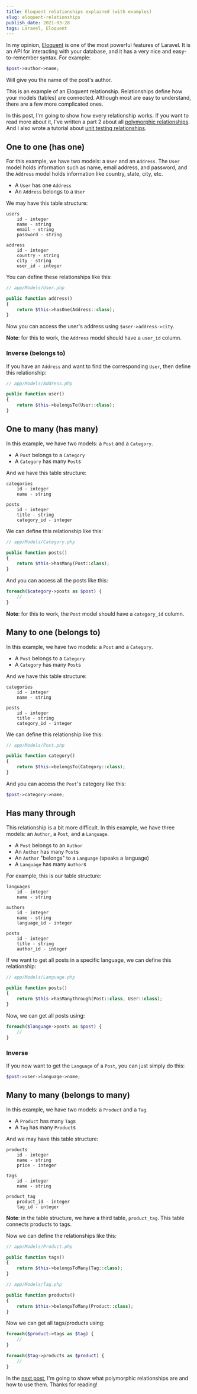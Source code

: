```yaml
---
title: Eloquent relationships explained (with examples)
slug: eloquent-relationships
publish_date: 2021-03-28
tags: Laravel, Eloquent
---
```


In my opinion, [Eloquent](https://laravel.com/docs/8.x/eloquent) is one of the most powerful features of Laravel. It is an API for interacting with your database, and it has a very nice and easy-to-remember syntax. For example:

```php
$post->author->name;
```

Will give you the name of the post's author.

This is an example of an Eloquent relationship. Relationships define how your models (tables) are connected. Although most are easy to understand, there are a few more complicated ones. 

In this post, I'm going to show how every relationship works. If you want to read more about it, I've written a part 2 about all [polymorphic relationships](https://www.jeroenvanrensen.nl/blog/eloquent-polymorphic-relationships). And I also wrote a tutorial about [unit testing relationships](https://www.jeroenvanrensen.nl/blog/unit-testing-eloquent-relationships).

## One to one (has one)

For this example, we have two models: a `User` and an `Address`. The `User` model holds information such as name, email address, and password, and the `Address` model holds information like country, state, city, etc.

- A `User` has one `Address`
- An `Address` belongs to a `User`

We may have this table structure:

```
users
    id - integer
    name - string
    email - string
    password - string

address
    id - integer
    country - string
    city - string
    user_id - integer
```

You can define these relationships like this:

```php
// app/Models/User.php

public function address()
{
    return $this->hasOne(Address::class);
}
```

Now you can access the user's address using `$user->address->city`.

**Note**: for this to work, the `Address` model should have a `user_id` column.

### Inverse (belongs to)

If you have an `Address` and want to find the corresponding `User`, then define this relationship:

```php
// app/Models/Address.php

public function user()
{
    return $this->belongsTo(User::class);
}
```

## One to many (has many)


In this example, we have two models: a `Post` and a `Category`. 

-  A `Post` belongs to a `Category`
- A `Category` has many `Post`s

And we have this table structure:

```
categories
    id - integer
    name - string

posts
    id - integer
    title - string
    category_id - integer
```

We can define this relationship like this:

```php
// app/Models/Category.php

public function posts()
{
    return $this->hasMany(Post::class);
}
```

And you can access all the posts like this: 

```php
foreach($category->posts as $post) {
    //
}
```

**Note**: for this to work, the `Post` model should have a `category_id` column.

## Many to one (belongs to)

In this example, we have two models: a `Post` and a `Category`. 

-  A `Post` belongs to a `Category`
- A `Category` has many `Post`s

And we have this table structure:

```
categories
    id - integer
    name - string

posts
    id - integer
    title - string
    category_id - integer
```

We can define this relationship like this:

```php
// app/Models/Post.php

public function category()
{
    return $this->belongsTo(Category::class);
}
```

And you can access the `Post`'s category like this:

```php
$post->category->name;
```

## Has many through

This relationship is a bit more difficult. In this example, we have three models: an `Author`, a `Post`, and a `Language`.

- A `Post` belongs to an `Author`
- An `Author` has many `Post`s
- An `Author` "belongs" to a `Language` (speaks a language)
- A `Language` has many `Author`s

For example, this is our table structure:

```
languages
    id - integer
    name - string

authors
    id - integer
    name - string
    language_id - integer

posts
    id - integer
    title - string
    author_id - integer
```

If we want to get all posts in a specific language, we can define this relationship:

```php
// app/Models/Language.php

public function posts()
{
    return $this->hasManyThrough(Post::class, User::class);
}
```

Now, we can get all posts using:

```php
foreach($language->posts as $post) {
    //
}
```

### Inverse

If you now want to get the `Language` of a `Post`, you can just simply do this:

```php
$post->user->language->name;
```

## Many to many (belongs to many)

In this example, we have two models: a `Product` and a `Tag`.

- A `Product` has many `Tag`s
- A `Tag` has many `Product`s

And we may have this table structure:

```
products
    id - integer
    name - string
    price - integer

tags
    id - integer
    name - string

product_tag
    product_id - integer
    tag_id - integer
```

**Note**: in the table structure, we have a third table, `product_tag`. This table connects products to tags.

Now we can define the relationships like this:

```php
// app/Models/Product.php

public function tags()
{
    return $this->belongsToMany(Tag::class);
}
```

```php
// app/Models/Tag.php

public function products()
{
    return $this->belongsToMany(Product::class);
}
```

Now we can get all tags/products using:

```php
foreach($product->tags as $tag) {
    //
}
```

```php
foreach($tag->products as $product) {
    //
}
```

In the [next post](https://www.jeroenvanrensen.nl/blog/eloquent-polymorphic-relationships), I'm going to show what polymorphic relationships are and how to use them. Thanks for reading!
